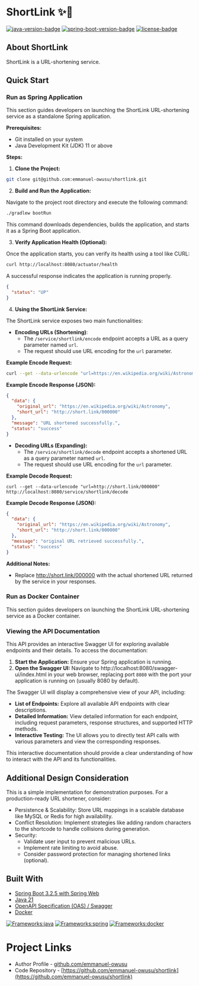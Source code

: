 # ShortLink ✨🔗
[![java-version-badge](https://img.shields.io/badge/Java-21-blue)](https://www.oracle.com/java/technologies/downloads/#java21)
[![spring-boot-version-badge](https://img.shields.io/badge/Spring_Boot-3.2.5-green)](https://spring.io/projects/spring-boot)
[![license-badge](https://img.shields.io/badge/License-MIT-yellow)](LICENSE)

## About ShortLink
ShortLink is a URL-shortening service.

## Quick Start

### Run as Spring Application
This section guides developers on launching the ShortLink URL-shortening service as a standalone Spring application.

**Prerequisites:**

* Git installed on your system
* Java Development Kit (JDK) 11 or above

**Steps:**
1. **Clone the Project:**
```bash
git clone git@github.com:emmanuel-owusu/shortlink.git
```
2. **Build and Run the Application:**

Navigate to the project root directory and execute the following command:
```bash
./gradlew bootRun
```
This command downloads dependencies, builds the application, and starts it as a Spring Boot application.

3. **Verify Application Health (Optional):**
  
Once the application starts, you can verify its health using a tool like CURL:

```bash
curl http://localhost:8080/actuator/health
```
A successful response indicates the application is running properly.
```json
{
  "status": "UP"
}
```

4. **Using the ShortLink Service:**

The ShortLink service exposes two main functionalities:
  * **Encoding URLs (Shortening)**:
    * The `/service/shortlink/encode` endpoint accepts a URL as a query parameter named `url`.
    * The request should use URL encoding for the `url` parameter.

**Example Encode Request:**
```bash
curl --get --data-urlencode "url=https://en.wikipedia.org/wiki/Astronomy" http://localhost:8080/service/shortlink/encode
```

**Example Encode Response (JSON):**
```json
{
  "data": {
    "original_url": "https://en.wikipedia.org/wiki/Astronomy",
    "short_url": "http://short.link/000000"
  },
  "message": "URL shortened successfully.",
  "status": "success"
}
```
  * **Decoding URLs (Expanding):**
    * The `/service/shortlink/decode` endpoint accepts a shortened URL as a query parameter named `url`.
    * The request should use URL encoding for the `url` parameter.

  **Example Decode Request:**

```console
curl --get --data-urlencode "url=http://short.link/000000" http://localhost:8080/service/shortlink/decode
```

**Example Decode Response (JSON):**

```json
{
  "data": {
    "original_url": "https://en.wikipedia.org/wiki/Astronomy",
    "short_url": "http://short.link/000000"
  },
  "message": "original URL retrieved successfully.",
  "status": "success"
}
```
**Additional Notes:**

* Replace http://short.link/000000 with the actual shortened URL returned by the service in your responses.

### Run as Docker Container
This section guides developers on launching the ShortLink URL-shortening service as a Docker container.

### Viewing the API Documentation
This API provides an interactive Swagger UI for exploring available endpoints and their details. To access the documentation:

1. **Start the Application:** Ensure your Spring application is running.
2. **Open the Swagger UI:** Navigate to http://localhost:8080/swagger-ui/index.html in your web browser, replacing port `8080` with the port your application is running on (usually 8080 by default).

The Swagger UI will display a comprehensive view of your API, including:

* **List of Endpoints:** Explore all available API endpoints with clear descriptions.
* **Detailed Information:** View detailed information for each endpoint, including request parameters, response structures, and supported HTTP methods.
* **Interactive Testing:** The UI allows you to directly test API calls with various parameters and view the corresponding responses.


This interactive documentation should provide a clear understanding of how to interact with the API and its functionalities.

## Additional Design Consideration
This is a simple implementation for demonstration purposes. For a production-ready URL shortener, consider:

* Persistence & Scalability: Store URL mappings in a scalable database like MySQL or Redis for high availability.
* Conflict Resolution: Implement strategies like adding random characters to the shortcode to handle collisions during generation.
* Security:
  * Validate user input to prevent malicious URLs.
  * Implement rate limiting to avoid abuse.
  * Consider password protection for managing shortened links (optional).

## Built With
* [Spring Boot 3.2.5 with Spring Web](https://start.spring.io/#!type=gradle-project&language=java&platformVersion=3.2.5&packaging=jar&jvmVersion=21&groupId=com.github.emmanuel-owusu&artifactId=shortlink&name=ShortLink&description=ShortLink%20is%20a%20URL%20shortening%20service&packageName=com.github.emmanuel-owusu.shortlink&dependencies=web)
* [Java 21](https://www.oracle.com/java/technologies/downloads/#java21)
* [OpenAPI Specification (OAS) / Swagger](https://www.openapis.org/)
* [Docker](https://www.docker.com/)

[![Frameworks:java](https://skillicons.dev/icons?i=java)](https://www.oracle.com/java/)
[![Frameworks:spring](https://skillicons.dev/icons?i=spring)](https://spring.io/)
[![Frameworks:docker](https://skillicons.dev/icons?i=docker)](https://www.docker.com/)
# Project Links
* Author Profile - [github.com/emmanuel-owusu](https://github.com/emmanuel-owusu)
* Code Repository - [https://github.com/emmanuel-owusu/shortlink](https://github.com/emmanuel-owusu/shortlink)